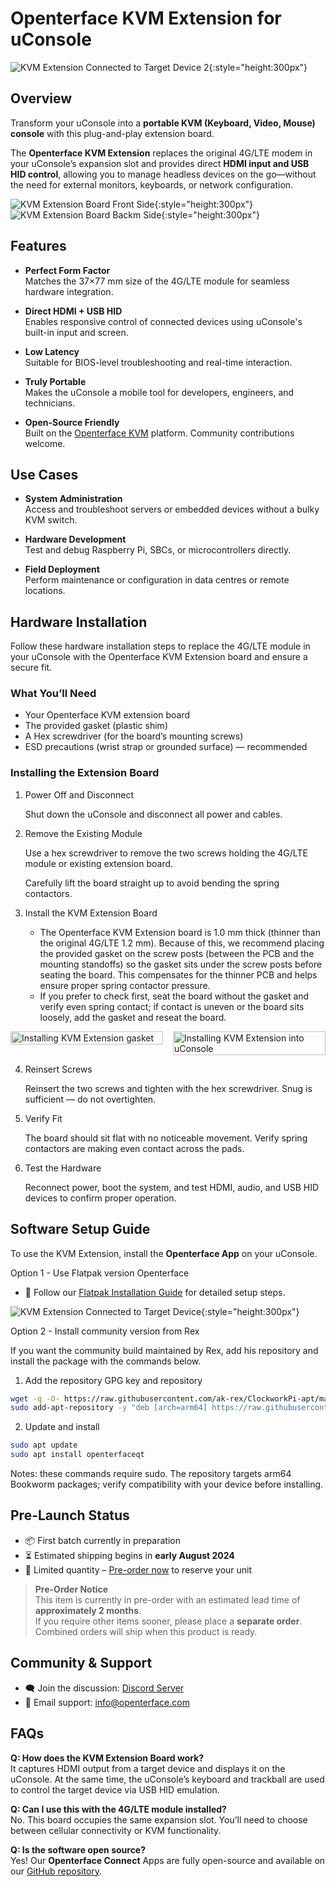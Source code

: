# Openterface KVM Extension for uConsole

![KVM Extension Connected to Target Device 2](https://assets.openterface.com/images/product/openterface-kvm-uconsole-extension-use-case-2.webp){:style="height:300px"}

## Overview

Transform your uConsole into a **portable KVM (Keyboard, Video, Mouse) console** with this plug-and-play extension board.

The **Openterface KVM Extension** replaces the original 4G/LTE modem in your uConsole’s expansion slot and provides direct **HDMI input and USB HID control**, allowing you to manage headless devices on the go—without the need for external monitors, keyboards, or network configuration.

![KVM Extension Board Front Side](https://assets.openterface.com/images/product/openterface-kvm-uconsole-extension.webp){:style="height:300px"}
![KVM Extension Board Backm Side](https://assets.openterface.com/images/product/openterface-kvm-uconsole-extension-back.webp){:style="height:300px"}


## Features

- **Perfect Form Factor**  
    Matches the 37×77 mm size of the 4G/LTE module for seamless hardware integration.

- **Direct HDMI + USB HID**  
    Enables responsive control of connected devices using uConsole's built-in input and screen.

- **Low Latency**  
    Suitable for BIOS-level troubleshooting and real-time interaction.

- **Truly Portable**  
    Makes the uConsole a mobile tool for developers, engineers, and technicians.

- **Open-Source Friendly**  
    Built on the [Openterface KVM](https://github.com/techxArtisanStudio/openterface_qt) platform. Community contributions welcome.


## Use Cases

- **System Administration**  
    Access and troubleshoot servers or embedded devices without a bulky KVM switch.

- **Hardware Development**  
    Test and debug Raspberry Pi, SBCs, or microcontrollers directly.

- **Field Deployment**  
    Perform maintenance or configuration in data centres or remote locations.


## Hardware Installation

Follow these hardware installation steps to replace the 4G/LTE module in your uConsole with the Openterface KVM Extension board and ensure a secure fit.

### What You’ll Need

- Your Openterface KVM extension board
- The provided gasket (plastic shim) 
- A Hex screwdriver (for the board’s mounting screws)
- ESD precautions (wrist strap or grounded surface) — recommended

### Installing the Extension Board

1. Power Off and Disconnect

    Shut down the uConsole and disconnect all power and cables.

2. Remove the Existing Module

    Use a hex screwdriver to remove the two screws holding the 4G/LTE module or existing extension board.

    Carefully lift the board straight up to avoid bending the spring contactors.

3. Install the KVM Extension Board

    - The Openterface KVM Extension board is 1.0 mm thick (thinner than the original 4G/LTE 1.2 mm). Because of this, we recommend placing the provided gasket on the screw posts (between the PCB and the mounting standoffs) so the gasket sits under the screw posts before seating the board. This compensates for the thinner PCB and helps ensure proper spring contactor pressure.
    - If you prefer to check first, seat the board without the gasket and verify even spring contact; if contact is uneven or the board sits loosely, add the gasket and reseat the board.

<div style="display:flex;gap:1rem;align-items:flex-start;flex-wrap:wrap">
    <div style="flex:1;min-width:200px">
        <img src="https://assets.openterface.com/images/product/openterface-kvm-uconsole-extension-gasket.webp" alt="Installing KVM Extension gasket" style="max-height:300px;width:100%;height:auto;object-fit:contain" />
    </div>
    <div style="flex:1;min-width:200px">
        <img src="https://assets.openterface.com/images/product/openterface-kvm-uconsole-extension-install-1.webp" alt="Installing KVM Extension into uConsole" style="max-height:300px;width:100%;height:auto;object-fit:contain" />
    </div>
</div>

4. Reinsert Screws

    Reinsert the two screws and tighten with the hex screwdriver. Snug is sufficient — do not overtighten.

5. Verify Fit

    The board should sit flat with no noticeable movement. Verify spring contactors are making even contact across the pads.

6. Test the Hardware

    Reconnect power, boot the system, and test HDMI, audio, and USB HID devices to confirm proper operation.

## Software Setup Guide

To use the KVM Extension, install the **Openterface App** on your uConsole.

Option 1 - Use Flatpak version Openterface
- 📖 Follow our [Flatpak Installation Guide](https://github.com/TechxArtisanStudio/Openterface_QT/blob/main/doc/flatpak_installation.md) for detailed setup steps.

![KVM Extension Connected to Target Device](https://assets.openterface.com/images/product/openterface-kvm-uconsole-extension-use-case-1c.webp){:style="height:300px"}

Option 2 - Install community version from Rex

If you want the community build maintained by Rex, add his repository and install the package with the commands below.

1. Add the repository GPG key and repository

```bash
wget -q -O- https://raw.githubusercontent.com/ak-rex/ClockworkPi-apt/main/bookworm/KEY.gpg | gpg --dearmor | sudo tee /etc/apt/trusted.gpg.d/ak-rex.gpg
sudo add-apt-repository -y "deb [arch=arm64] https://raw.githubusercontent.com/ak-rex/ClockworkPi-apt/main/bookworm stable main"
```

2. Update and install

```bash
sudo apt update
sudo apt install openterfaceqt
```

Notes: these commands require sudo. The repository targets arm64 Bookworm packages; verify compatibility with your device before installing.

## Pre-Launch Status

- 📦 First batch currently in preparation  
- ⏳ Estimated shipping begins in **early August 2024**  
- 🛒 Limited quantity – [Pre-order now](https://shop.techxartisan.com/products/openterface-kvm-ext-for-uconsole) to reserve your unit

> **Pre-Order Notice**  
> This item is currently in pre-order with an estimated lead time of **approximately 2 months**.  
> If you require other items sooner, please place a **separate order**. Combined orders will ship when this product is ready.

## Community & Support

- 🗨️ Join the discussion: [Discord Server](https://discord.gg/ruAD9kcYbq)  
- 📧 Email support: [info@openterface.com](mailto:info@openterface.com)


## FAQs

**Q: How does the KVM Extension Board work?**  
It captures HDMI output from a target device and displays it on the uConsole. At the same time, the uConsole’s keyboard and trackball are used to control the target device via USB HID emulation.

**Q: Can I use this with the 4G/LTE module installed?**  
No. This board occupies the same expansion slot. You’ll need to choose between cellular connectivity or KVM functionality.

**Q: Is the software open source?**  
Yes! Our **Openterface Connect** Apps are fully open-source and available on our [GitHub repository](https://github.com/TechxArtisanStudio/Openterface_QT).